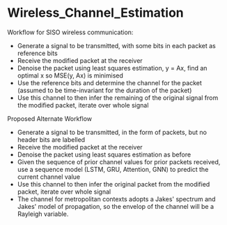 # Wireless_Channel_Estimation

Workflow for SISO wireless communication:
- Generate a signal to be transmitted, with some bits in each packet as reference bits
- Receive the modified packet at the receiver
- Denoise the packet using least squares estimation, y = Ax, find an optimal x so MSE(y, Ax) is minimised
- Use the reference bits and determine the channel for the packet (assumed to be time-invariant for the duration of the packet)
- Use this channel to then infer the remaining of the original signal from the modified packet, iterate over whole signal


Proposed Alternate Workflow
- Generate a signal to be transmitted, in the form of packets, but no header bits are labelled
- Receive the modified packet at the receiver
- Denoise the packet using least squares estimation as before
- Given the sequence of prior channel values for prior packets received, use a sequence model (LSTM, GRU, Attention, GNN) to predict the current channel value
- Use this channel to then infer the original packet from the modified packet, iterate over whole signal
- The channel for metropolitan contexts adopts a Jakes' spectrum and Jakes' model of propagation, so the envelop of the channel will be a Rayleigh variable.

